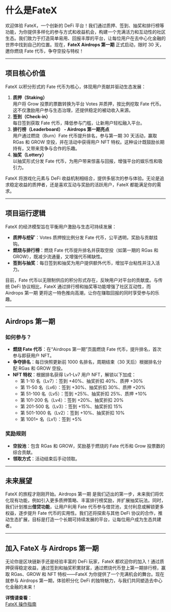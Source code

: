 # 什么是FateX

欢迎体验 FateX，一个创新的 DeFi 平台！我们通过质押、签到、抽奖和排行榜等功能，为你提供多样化的参与方式和收益机会，构建一个充满活力和互动性的社区生态。我们致力于打造简单易用、回报丰厚的平台，让每位用户在去中心化金融的世界中找到自己的位置。现在，**FateX Airdrops 第一期** 正式启动，限时 30 天，邀你燃烧 Fate 代币，争夺空投与特权！

---

## 项目核心价值

FateX 以积分形式的 Fate 代币为核心，体现用户贡献并驱动生态发展：

1. **质押（Staking）**  
   用户将 Grow 投票的票数转换为平台 Votes 并质押，按比例挖取 Fate 代币。这不仅激励用户参与生态治理，还提供稳定的被动收入来源。
2. **签到（Check-in）**  
   每日签到获取 Fate 代币，降低参与门槛，让新用户轻松融入平台。
3. **排行榜（Leaderboard） - Airdrops 第一期亮点**  
   用户通过燃烧（Burn）Fate 代币提升排名，参与第一期 30 天活动，赢取 RGas 和 GROW 空投，并在活动中获得用户 NFT 特权。这种设计既鼓励长期持有，又带来竞争与合作的乐趣。
4. **抽奖（Lottery）**  
   以抽奖形式分发 Fate 代币，为用户带来惊喜与回报，增强平台的娱乐性和吸引力。

FateX 将游戏化元素与 DeFi 收益机制相结合，提供多层次的参与体验。无论是追求稳定收益的质押者，还是喜欢互动与奖励的活跃用户，FateX 都能满足你的需求。

---

## 项目运行逻辑

FateX 的经济模型旨在平衡用户激励与生态可持续发展：

- **质押与挖矿**：Votes 质押按比例分发 Fate 代币，公平透明，奖励与贡献挂钩。
- **燃烧与排行榜**：燃烧 Fate 代币提升排名并获取空投（如第一期的 RGas 和 GROW），既减少流通量，又增强代币稀缺性。
- **签到与抽奖**：每日签到和抽奖为用户提供额外代币，增加平台粘性并注入活力。

目前，Fate 代币以无限制供应的积分形式存在，反映用户对平台的贡献度。与传统 DeFi 协议相比，FateX 通过排行榜和抽奖等功能增强了社区互动性，而 Airdrops 第一期 更将这一特色推向高潮，让你在赚取回报的同时享受参与的乐趣。

---

## Airdrops 第一期

### 如何参与？

- **燃烧 Fate 代币**：在“Airdrops 第一期”页面燃烧 Fate 代币，提升排名，首次参与即获用户 NFT。
- **争夺排名**：每日快照更新前 1000 名排名，周期结束（30 天后）根据排名分配 RGas 和 GROW 空投。
- **NFT 特权**：根据排名获得 Lv1-Lv7 用户 NFT，解锁以下加成：
  - 第 1-10 名（Lv7）：签到 +40%、抽奖折扣 40%、质押 +30%
  - 第 11-50 名（Lv6）：签到 +30%、抽奖折扣 30%、质押 +20%
  - 第 51-100 名（Lv5）：签到 +25%、抽奖折扣 25%、质押 +10%
  - 第 101-200 名（Lv4）：签到 +20%、抽奖折扣 20%
  - 第 201-500 名（Lv3）：签到 +15%、抽奖折扣 15%
  - 第 501-1000 名（Lv2）：签到 +10%、抽奖折扣 10%
  - 第 1001+ 名（Lv1）：签到 +5%

### 奖励规则

- **空投池**：包含 RGas 和 GROW，奖励基于燃烧的 Fate 代币和 Grow 投票数的综合贡献。
- **领取方式**：活动结束后手动领取。

---

## 未来展望

FateX 的旅程才刚刚开始。Airdrops 第一期 是我们迈出的第一步，未来我们将优化现有功能，例如引入更多质押策略、丰富排行榜奖励，并扩展抽奖玩法。同时，我们计划推出**借贷功能**，让用户利用 Fate 代币参与借贷池，支付利息或解锁更多权益，逐步提升 Fate 代币的实用性。我们还将探索与其他 DeFi 协议的合作，推动生态扩展，目标是打造一个长期可持续发展的平台，让每位用户成为生态共建者。

---

## 加入 FateX 与 Airdrops 第一期

无论你是区块链新手还是经验丰富的 DeFi 玩家，FateX 都欢迎你的加入！通过质押获得稳定收益，通过签到和抽奖积累财富，通过燃烧代币登上第一期排行榜，赢取 RGas、GROW 和 NFT 特权——FateX 为你提供了一个充满机会的舞台。现在就参与 Airdrops 第一期，体验积分化 DeFi 的独特魅力，与我们共同塑造去中心化金融的未来！

**详情请查看**：  
[FateX 操作指南](example)